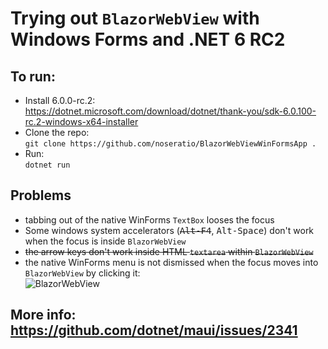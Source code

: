 # Trying out `BlazorWebView` with Windows Forms and .NET 6 RC2

## To run:

- Install 6.0.0-rc.2:<br> 
  https://dotnet.microsoft.com/download/dotnet/thank-you/sdk-6.0.100-rc.2-windows-x64-installer
- Clone the repo:<br> 
  `git clone https://github.com/noseratio/BlazorWebViewWinFormsApp .`
- Run:<br>
  `dotnet run`

## Problems

- tabbing out of the native WinForms `TextBox` looses the focus
- Some windows system accelerators (<s><kbd>Alt-F4</kbd></s>, <kbd>Alt-Space</kbd>) don't work when the focus is inside `BlazorWebView`
- <s>the arrow keys don't work inside HTML `textarea` within `BlazorWebView`</s>
- the native WinForms menu is not dismissed when the focus moves into `BlazorWebView` by clicking it:<br>
    ![BlazorWebView](https://i.stack.imgur.com/hWIP0m.png)

## More info: https://github.com/dotnet/maui/issues/2341

